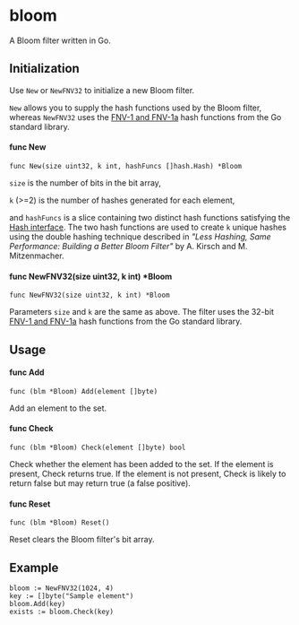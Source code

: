 bloom
=====
A Bloom filter written in Go.

## Initialization

Use `New` or `NewFNV32` to initialize a new Bloom filter.

`New` allows you to supply the hash functions used by the Bloom filter, whereas `NewFNV32` uses the [FNV-1 and FNV-1a](http://golang.org/pkg/hash/fnv/) hash functions from the Go standard library.


#### func New
`func New(size uint32, k int, hashFuncs []hash.Hash) *Bloom`

`size` is the number of bits in the bit array,

`k` (>=2) is the number of hashes generated for each element,

and `hashFuncs` is a slice containing two distinct hash functions satisfying the [Hash interface](http://golang.org/pkg/hash/). The two hash functions are used to create `k` unique hashes using the double hashing technique described in *"Less Hashing, Same Performance: Building a Better Bloom Filter"* by A. Kirsch and M. Mitzenmacher.

#### func NewFNV32(size uint32, k int) *Bloom
`func NewFNV32(size uint32, k int) *Bloom`

Parameters `size` and `k` are the same as above. The filter uses the 32-bit [FNV-1 and FNV-1a](http://golang.org/pkg/hash/fnv/) hash functions from the Go standard library.

## Usage

#### func Add
`func (blm *Bloom) Add(element []byte)`

Add an element to the set.

#### func Check
`func (blm *Bloom) Check(element []byte) bool`

Check whether the element has been added to the set. If the element is present, Check returns true. If the element is not present, Check is likely to return false but may return true (a false positive).

#### func Reset
`func (blm *Bloom) Reset()`

Reset clears the Bloom filter's bit array.

## Example

    bloom := NewFNV32(1024, 4)
    key := []byte("Sample element")
    bloom.Add(key)
    exists := bloom.Check(key)
